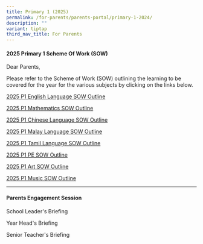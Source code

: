 ```yaml
---
title: Primary 1 (2025)
permalink: /for-parents/parents-portal/primary-1-2024/
description: ""
variant: tiptap
third_nav_title: For Parents
---
```

<h4><strong>2025 Primary 1 Scheme Of Work (SOW)</strong></h4>
<p>Dear Parents,</p>
<p>Please refer to the Scheme of Work (SOW) outlining the learning to be
covered for the year for the various subjects by clicking on the links
below.</p>
<p><a href="/files/2025 P1 SOW/P1_EL_2025_SOW_Outline.pdf" rel="noopener noreferrer nofollow" target="_blank">2025 P1 English Language SOW Outline</a>
</p>
<p><a href="/files/2025 P1 SOW/P1_Math_SOW_Outline_2025.pdf" rel="noopener noreferrer nofollow" target="_blank">2025 P1 Mathematics SOW Outline</a>
</p>
<p><a href="/files/2025 P1 SOW/SOW_Outline_2025_P1_CL_MT.pdf" rel="noopener noreferrer nofollow" target="_blank">2025 P1 Chinese Language SOW Outline</a>
</p>
<p><a href="/files/2025 P1 SOW/SOW_Outline_2025_P1_ML.pdf" rel="noopener noreferrer nofollow" target="_blank">2025 P1 Malay Language SOW Outline</a>
</p>
<p><a href="/files/2025 P1 SOW/SOW_Outline_template_2025_P1.pdf" rel="noopener noreferrer nofollow" target="_blank">2025 P1 Tamil Language SOW Outline</a>
</p>
<p><a href="/files/2025 P1 SOW/PE_SOW_Outline_2025_P1.pdf" rel="noopener noreferrer nofollow" target="_blank">2025 P1 PE SOW Outline</a>
</p>
<p><a href="/files/2025 P1 SOW/P1_Art_SOW_Outline_2025.pdf" rel="noopener noreferrer nofollow" target="_blank">2025 P1 Art SOW Outline</a>
</p>
<p><a href="/files/2025 P1 SOW/P1_Music_SOW_Outline_2025.pdf" rel="noopener noreferrer nofollow" target="_blank">2025 P1 Music SOW Outline</a>
</p>
<hr>
<h4><strong>Parents Engagement Session</strong></h4>
<p>School Leader's Briefing</p>
<p>Year Head's Briefing</p>
<p>Senior Teacher's Briefing</p>
<p></p>